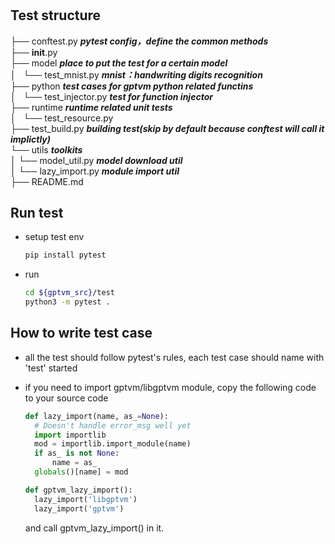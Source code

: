 #

## Test structure

├── conftest.py                  ***pytest config，define the common methods***<br>
├── __init__.py<br>
├── model                        ***place to put the test for a certain model***<br>
│   └── test_mnist.py            ***mnist：handwriting digits recognition***<br>
├── python                       ***test cases for gptvm python related functins***<br>
│   └── test_injector.py         ***test for function injector***<br>
├── runtime                      ***runtime related unit tests***<br>
│   └── test_resource.py<br>
├── test_build.py                ***building test(skip by default because conftest will call it implictly)***<br>
└── utils                        ***toolkits***<br>
│   └── model_util.py            ***model download util***<br>
│   └── lazy_import.py           ***module import util***<br>
├── README.md

## Run test

- setup test env

  ```bash
  pip install pytest
  ```

- run

  ```bash
  cd ${gptvm_src}/test
  python3 -m pytest .
  ```

## How to write test case

- all the test should follow pytest's rules, each test case should name with 'test' started

- if you need to import gptvm/libgptvm module, copy the following code to your source code

  ```python
  def lazy_import(name, as_=None):
    # Doesn't handle error_msg well yet
    import importlib
    mod = importlib.import_module(name)
    if as_ is not None:
        name = as_
    globals()[name] = mod

  def gptvm_lazy_import():
    lazy_import('libgptvm')
    lazy_import('gptvm')
  ```

  and call gptvm_lazy_import() in it.